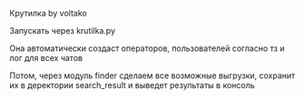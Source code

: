 Крутилка by voltako

Запускать через krutilka.py

Она автоматически создаст операторов, пользователей согласно тз и лог для всех чатов

Потом, через модуль finder сделаем все возможные выгрузки, сохранит их в деректории search_result и выведет результаты в консоль

